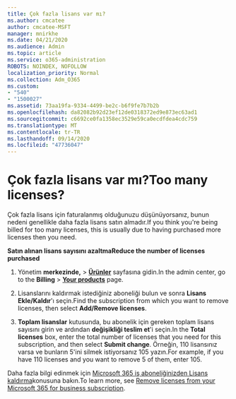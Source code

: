 ```yaml
---
title: Çok fazla lisans var mı?
ms.author: cmcatee
author: cmcatee-MSFT
manager: mnirkhe
ms.date: 04/21/2020
ms.audience: Admin
ms.topic: article
ms.service: o365-administration
ROBOTS: NOINDEX, NOFOLLOW
localization_priority: Normal
ms.collection: Adm_O365
ms.custom:
- "540"
- "1500027"
ms.assetid: 73aa19fa-9334-4499-be2c-b6f9fe7b7b2b
ms.openlocfilehash: da82082b92d23ef12de0318372ed9e873ec63ad1
ms.sourcegitcommit: c6692ce0fa1358ec3529e59ca0ecdfdea4cdc759
ms.translationtype: MT
ms.contentlocale: tr-TR
ms.lasthandoff: 09/14/2020
ms.locfileid: "47736047"
---
```

# <a name="too-many-licenses"></a><span data-ttu-id="f41e1-102">Çok fazla lisans var mı?</span><span class="sxs-lookup"><span data-stu-id="f41e1-102">Too many licenses?</span></span>

<span data-ttu-id="f41e1-103">Çok fazla lisans için faturalanmış olduğunuzu düşünüyorsanız, bunun nedeni genellikle daha fazla lisans satın almadır.</span><span class="sxs-lookup"><span data-stu-id="f41e1-103">If you think you're being billed for too many licenses, this is usually due to having purchased more licenses then you need.</span></span>
  
<span data-ttu-id="f41e1-104">**Satın alınan lisans sayısını azaltma**</span><span class="sxs-lookup"><span data-stu-id="f41e1-104">**Reduce the number of licenses purchased**</span></span>
  
1. <span data-ttu-id="f41e1-105">Yönetim **merkezinde,** \> **[Ürünler](https://go.microsoft.com/fwlink/p/?linkid=842054)** sayfasına gidin.</span><span class="sxs-lookup"><span data-stu-id="f41e1-105">In the admin center, go to the **Billing** \> **[Your products](https://go.microsoft.com/fwlink/p/?linkid=842054)** page.</span></span>

2. <span data-ttu-id="f41e1-106">Lisanslarını kaldırmak istediğiniz aboneliği bulun ve sonra **Lisans Ekle/Kaldır**'ı seçin.</span><span class="sxs-lookup"><span data-stu-id="f41e1-106">Find the subscription from which you want to remove licenses, then select **Add/Remove licenses**.</span></span>

3. <span data-ttu-id="f41e1-107">**Toplam lisanslar** kutusunda, bu abonelik için gereken toplam lisans sayısını girin ve ardından **değişikliği teslim et**'i seçin.</span><span class="sxs-lookup"><span data-stu-id="f41e1-107">In the **Total licenses** box, enter the total number of licenses that you need for this subscription, and then select **Submit change**.</span></span> <span data-ttu-id="f41e1-108">Örneğin, 110 lisansınız varsa ve bunların 5'ini silmek istiyorsanız 105 yazın.</span><span class="sxs-lookup"><span data-stu-id="f41e1-108">For example, if you have 110 licenses and you want to remove 5 of them, enter 105.</span></span>

<span data-ttu-id="f41e1-109">Daha fazla bilgi edinmek için [Microsoft 365 iş aboneliğinizden Lisans kaldırma](https://docs.microsoft.com/microsoft-365/commerce/licenses/buy-licenses)konusuna bakın.</span><span class="sxs-lookup"><span data-stu-id="f41e1-109">To learn more, see [Remove licenses from your Microsoft 365 for business subscription](https://docs.microsoft.com/microsoft-365/commerce/licenses/buy-licenses).</span></span>